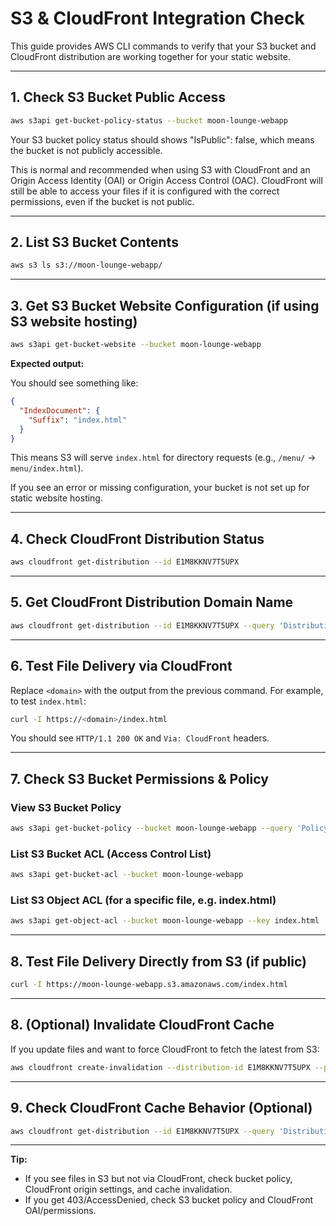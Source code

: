 # S3 & CloudFront Integration Check

This guide provides AWS CLI commands to verify that your S3 bucket and CloudFront distribution are working together for your static website.

---

## 1. Check S3 Bucket Public Access

```sh
aws s3api get-bucket-policy-status --bucket moon-lounge-webapp
```

Your S3 bucket policy status should shows "IsPublic": false, which means the bucket is not publicly accessible.

This is normal and recommended when using S3 with CloudFront and an Origin Access Identity (OAI) or Origin Access Control (OAC). CloudFront will still be able to access your files if it is configured with the correct permissions, even if the bucket is not public.

---

## 2. List S3 Bucket Contents

```sh
aws s3 ls s3://moon-lounge-webapp/
```

---

## 3. Get S3 Bucket Website Configuration (if using S3 website hosting)

```sh
aws s3api get-bucket-website --bucket moon-lounge-webapp
```

**Expected output:**

You should see something like:

```json
{
  "IndexDocument": {
    "Suffix": "index.html"
  }
}
```

This means S3 will serve `index.html` for directory requests (e.g., `/menu/` → `menu/index.html`).

If you see an error or missing configuration, your bucket is not set up for static website hosting.

---

## 4. Check CloudFront Distribution Status

```sh
aws cloudfront get-distribution --id E1M8KKNV7T5UPX
```

---

## 5. Get CloudFront Distribution Domain Name

```sh
aws cloudfront get-distribution --id E1M8KKNV7T5UPX --query 'Distribution.DomainName' --output text
```

---

## 6. Test File Delivery via CloudFront

Replace `<domain>` with the output from the previous command. For example, to test `index.html`:

```sh
curl -I https://<domain>/index.html
```

You should see `HTTP/1.1 200 OK` and `Via: CloudFront` headers.

---

## 7. Check S3 Bucket Permissions & Policy

### View S3 Bucket Policy

```sh
aws s3api get-bucket-policy --bucket moon-lounge-webapp --query 'Policy' --output text | jq .
```

### List S3 Bucket ACL (Access Control List)

```sh
aws s3api get-bucket-acl --bucket moon-lounge-webapp
```

### List S3 Object ACL (for a specific file, e.g. index.html)

```sh
aws s3api get-object-acl --bucket moon-lounge-webapp --key index.html
```

---

## 8. Test File Delivery Directly from S3 (if public)

```sh
curl -I https://moon-lounge-webapp.s3.amazonaws.com/index.html
```

---

## 8. (Optional) Invalidate CloudFront Cache

If you update files and want to force CloudFront to fetch the latest from S3:

```sh
aws cloudfront create-invalidation --distribution-id E1M8KKNV7T5UPX --paths '/*'
```

---

## 9. Check CloudFront Cache Behavior (Optional)

```sh
aws cloudfront get-distribution --id E1M8KKNV7T5UPX --query 'Distribution.DistributionConfig.CacheBehaviors.Items'
```

---

**Tip:**

- If you see files in S3 but not via CloudFront, check bucket policy, CloudFront origin settings, and cache invalidation.
- If you get 403/AccessDenied, check S3 bucket policy and CloudFront OAI/permissions.
